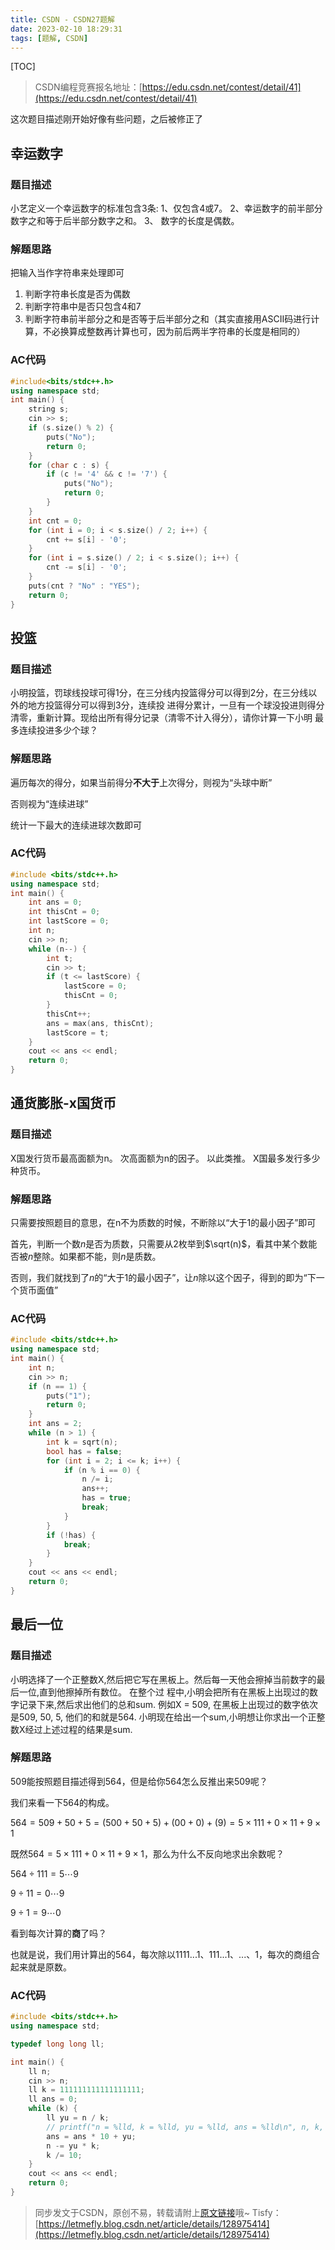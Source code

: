 ```yaml
---
title: CSDN - CSDN27题解
date: 2023-02-10 18:29:31
tags: [题解, CSDN]
---
```


[TOC]

>  CSDN编程竞赛报名地址：[https://edu.csdn.net/contest/detail/41](https://edu.csdn.net/contest/detail/41)

这次题目描述刚开始好像有些问题，之后被修正了

## 幸运数字

### 题目描述

小艺定义一个幸运数字的标准包含3条: 1、仅包含4或7。 2、幸运数字的前半部分数字之和等于后半部分数字之和。 3、
数字的长度是偶数。


### 解题思路

把输入当作字符串来处理即可

1. 判断字符串长度是否为偶数
2. 判断字符串中是否只包含4和7
3. 判断字符串前半部分之和是否等于后半部分之和（其实直接用ASCII码进行计算，不必换算成整数再计算也可，因为前后两半字符串的长度是相同的）

### AC代码

```cpp
#include<bits/stdc++.h>
using namespace std;
int main() {
    string s;
    cin >> s;
    if (s.size() % 2) {
        puts("No");
        return 0;
    }
    for (char c : s) {
        if (c != '4' && c != '7') {
            puts("No");
            return 0;
        }
    }
    int cnt = 0;
    for (int i = 0; i < s.size() / 2; i++) {
        cnt += s[i] - '0';
    }
    for (int i = s.size() / 2; i < s.size(); i++) {
        cnt -= s[i] - '0';
    }
    puts(cnt ? "No" : "YES");
    return 0;
}
```

## 投篮

### 题目描述

小明投篮，罚球线投球可得1分，在三分线内投篮得分可以得到2分，在三分线以外的地方投篮得分可以得到3分，连续投
进得分累计，一旦有一个球没投进则得分清零，重新计算。现给出所有得分记录（清零不计入得分），请你计算一下小明
最多连续投进多少个球？

### 解题思路

遍历每次的得分，如果当前得分**不大于**上次得分，则视为“头球中断”

否则视为“连续进球”

统计一下最大的连续进球次数即可

### AC代码

```cpp
#include <bits/stdc++.h>
using namespace std;
int main() {
    int ans = 0;
    int thisCnt = 0;
    int lastScore = 0;
    int n;
    cin >> n;
    while (n--) {
        int t;
        cin >> t;
        if (t <= lastScore) {
            lastScore = 0;
            thisCnt = 0;
        }
        thisCnt++;
        ans = max(ans, thisCnt);
        lastScore = t;
    }
    cout << ans << endl;
    return 0;
}
```

## 通货膨胀-x国货币

### 题目描述

X国发行货币最高面额为n。 次高面额为n的因子。 以此类推。 X国最多发行多少种货币。

### 解题思路

只需要按照题目的意思，在n不为质数的时候，不断除以“大于1的最小因子”即可

首先，判断一个数$n$是否为质数，只需要从2枚举到$\sqrt(n)$，看其中某个数能否被$n$整除。如果都不能，则$n$是质数。

否则，我们就找到了$n$的“大于1的最小因子”，让$n$除以这个因子，得到的即为“下一个货币面值”

### AC代码

```cpp
#include <bits/stdc++.h>
using namespace std;
int main() {
    int n;
    cin >> n;
    if (n == 1) {
        puts("1");
        return 0;
    }
    int ans = 2;
    while (n > 1) {
        int k = sqrt(n);
        bool has = false;
        for (int i = 2; i <= k; i++) {
            if (n % i == 0) {
                n /= i;
                ans++;
                has = true;
                break;
            }
        }
        if (!has) {
            break;
        }
    }
    cout << ans << endl;
    return 0;
}
```

## 最后一位

### 题目描述

小明选择了一个正整数X,然后把它写在黑板上。然后每一天他会擦掉当前数字的最后一位,直到他擦掉所有数位。 在整个过
程中,小明会把所有在黑板上出现过的数字记录下来,然后求出他们的总和sum. 例如X = 509, 在黑板上出现过的数字依次
是509, 50, 5, 他们的和就是564. 小明现在给出一个sum,小明想让你求出一个正整数X经过上述过程的结果是sum.

### 解题思路

509能按照题目描述得到564，但是给你564怎么反推出来509呢？

我们来看一下564的构成。

$564 = 509 + 50 + 5 = (500 + 50 + 5) + (00 + 0) + (9) = 5\times111+0\times11+9\times1$

既然$564 = 5\times 111 + 0\times 11 + 9 \times 1$，那么为什么不反向地求出余数呢？

$564÷111=5\cdots9$

$9÷11=0\cdots9$

$9÷1=9\cdots0$

看到每次计算的**商**了吗？

也就是说，我们用计算出的$564$，每次除以$1111...1$、$111...1$、$...$、$1$，每次的商组合起来就是原数。

### AC代码

```cpp
#include <bits/stdc++.h>
using namespace std;

typedef long long ll;

int main() {
    ll n;
    cin >> n;
    ll k = 111111111111111111;
    ll ans = 0;
    while (k) {
        ll yu = n / k;
        // printf("n = %lld, k = %lld, yu = %lld, ans = %lld\n", n, k, yu, ans); //*********
        ans = ans * 10 + yu;
        n -= yu * k;
        k /= 10;
    }
    cout << ans << endl;
    return 0;
}
```

> 同步发文于CSDN，原创不易，转载请附上[原文链接](https://blog.tisfy.eu.org/2023/02/10/CSDN%20-%20CSDN27%E9%A2%98%E8%A7%A3/)哦~
> Tisfy：[https://letmefly.blog.csdn.net/article/details/128975414](https://letmefly.blog.csdn.net/article/details/128975414)